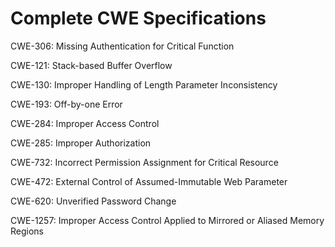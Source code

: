 

# Complete CWE Specifications

CWE-306: Missing Authentication for Critical Function

CWE-121: Stack-based Buffer Overflow

CWE-130: Improper Handling of Length Parameter Inconsistency

CWE-193: Off-by-one Error

CWE-284: Improper Access Control

CWE-285: Improper Authorization

CWE-732: Incorrect Permission Assignment for Critical Resource

CWE-472: External Control of Assumed-Immutable Web Parameter

CWE-620: Unverified Password Change

CWE-1257: Improper Access Control Applied to Mirrored or Aliased Memory Regions